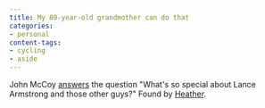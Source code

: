 ```yaml
---
title: My 80-year-old grandmother can do that
categories:
- personal
content-tags:
- cycling
- aside
---
```


John McCoy [answers][1] the question "What's so special about Lance Armstrong and those other guys?"  Found by [Heather][2].

   [1]: http://www.project5racing.com/article.php?story=200307242230447
   [2]: http://angelweaving.blogspot.com/
